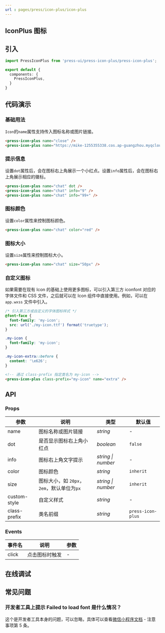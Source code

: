 ```yaml
---
url : pages/press/icon-plus/icon-plus
---
```


## IconPlus 图标


## 引入

```ts
import PressIconPlus from 'press-ui/press-icon-plus/press-icon-plus';

export default {
  components: {
    PressIconPlus,
  }
}
```

## 代码演示

### 基础用法

`Icon`的`name`属性支持传入图标名称或图片链接。

```html
<press-icon-plus name="close" />
<press-icon-plus name="https://mike-1255355338.cos.ap-guangzhou.myqcloud.com/article/2023/5/own_mike_ce77489af93cb34c4b.png" />
```

### 提示信息

设置`dot`属性后，会在图标右上角展示一个小红点。设置`info`属性后，会在图标右上角展示相应的徽标。

```html
<press-icon-plus name="chat" dot />
<press-icon-plus name="chat" info="9" />
<press-icon-plus name="chat" info="99+" />
```

### 图标颜色

设置`color`属性来控制图标颜色。

```html
<press-icon-plus name="chat" color="red" />
```

### 图标大小

设置`size`属性来控制图标大小。

```html
<press-icon-plus name="chat" size="50px" />
```

### 自定义图标

如果需要在现有 Icon 的基础上使用更多图标，可以引入第三方 iconfont 对应的字体文件和 CSS 文件，之后就可以在 Icon 组件中直接使用。例如，可以在 `app.wxss` 文件中引入。

```css
/* 引入第三方或自定义的字体图标样式 */
@font-face {
  font-family: 'my-icon';
  src: url('./my-icon.ttf') format('truetype');
}

.my-icon {
  font-family: 'my-icon';
}

.my-icon-extra::before {
  content: '\e626';
}
```

```html
<!-- 通过 class-prefix 指定类名为 my-icon -->
<press-icon-plus class-prefix="my-icon" name="extra" />
```

## API

### Props

| 参数         | 说明                                       | 类型               | 默认值            |
| ------------ | ------------------------------------------ | ------------------ | ----------------- |
| name         | 图标名称或图片链接                         | _string_           | -                 |
| dot          | 是否显示图标右上角小红点                   | _boolean_          | `false`           |
| info         | 图标右上角文字提示                         | _string \| number_ | -                 |
| color        | 图标颜色                                   | _string_           | `inherit`         |
| size         | 图标大小，如 `20px`，`2em`，默认单位为`px` | _string \| number_ | `inherit`         |
| custom-style | 自定义样式                                 | _string_           | -                 |
| class-prefix | 类名前缀                                   | _string_           | `press-icon-plus` |

### Events

| 事件名 | 说明           | 参数 |
| ------ | -------------- | ---- |
| click  | 点击图标时触发 | -    |

## 在线调试

<debug-online />

## 常见问题

### 开发者工具上提示 Failed to load font 是什么情况？

这个是开发者工具本身的问题，可以忽略，具体可以查看[微信小程序文档](https://developers.weixin.qq.com/miniprogram/dev/api/ui/font/wx.loadFontFace.html) - 注意事项第 5 条。

